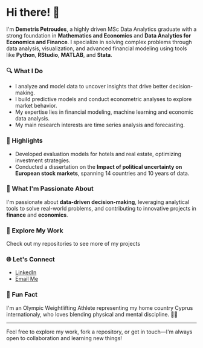 # Hi there! 👋

I'm **Demetris Petroudes**, a highly driven MSc Data Analytics graduate with a strong foundation in **Mathematics and Economics** and **Data Analytics for Economics and Finance**.
I specialize in solving complex problems through data analysis, visualization, and advanced financial modeling using tools like **Python**, **RStudio**, **MATLAB**, and **Stata**.

### 🔍 What I Do
-  I analyze and model data to uncover insights that drive better decision-making.
-  I build predictive models and conduct econometric analyses to explore market behavior.
-  My expertise lies in financial modeling, machine learning and economic data analysis.
-  My main research interests are time series analysis and forecasting.

### 🌟 Highlights
- Developed evaluation models for hotels and real estate, optimizing investment strategies.
- Conducted a dissertation on the **Impact of political uncertainty on European stock markets**, spanning 14 countries and 10 years of data.

### 🚀 What I'm Passionate About
I'm passionate about **data-driven decision-making**, leveraging analytical tools to solve real-world problems, and contributing to innovative projects in **finance** and **economics**.
### 📂 Explore My Work
Check out my repositories to see more of my projects 

### 🌐 Let's Connect
- [LinkedIn](https://www.linkedin.com/in/demetrispetroudes/)
- [Email Me](mailto:petroudisd@gmail.com)

### 🎯 Fun Fact
I'm an Olympic Weightlifting Athlete representing my home country Cyprus internationaly, who loves blending physical and mental discipline. 🏋️‍♂️

---

Feel free to explore my work, fork a repository, or get in touch—I'm always open to collaboration and learning new things!
